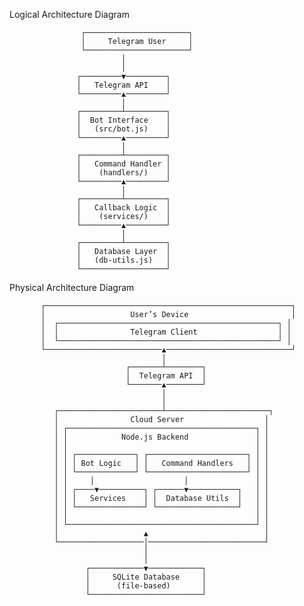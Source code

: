 
Logical Architecture Diagram

                    ┌───────────────────────┐
                    │     Telegram User     │
                    └───────────────────────┘
                             │
                             │
                   ┌─────────▼─────────┐
                   │   Telegram API    │
                   └─────────▲─────────┘
                             │
                   ┌─────────┴─────────┐
                   │  Bot Interface    │
                   │   (src/bot.js)    │
                   └─────────▲─────────┘
                             │
                   ┌─────────┴─────────┐
                   │   Command Handler │
                   │    (handlers/)    │
                   └─────────▲─────────┘
                             │
                   ┌─────────┴─────────┐
                   │   Callback Logic  │
                   │    (services/)    │
                   └─────────▲─────────┘
                             │
                   ┌─────────┴─────────┐
                   │   Database Layer  │
                   │   (db-utils.js)   │
                   └───────────────────┘

Physical Architecture Diagram

           ┌───────────────────────────────────────────────────────┐
           │                   User’s Device                       │
           │  ┌─────────────────────────────────────────────────┐ │
           │  │                Telegram Client                  │ │
           │  └─────────────────────────────────────────────────┘ │
           └──────────────────────────▲────────────────────────────┘
                                      │
                              ┌───────┴────────┐
                              │  Telegram API  │
                              └───────▲────────┘
                                      │
                                      │
              ┌───────────────────────┴───────────────────────┐
              │                Cloud Server                  │
              │ ┌──────────────────────────────────────────┐ │
              │ │            Node.js Backend               │ │
              │ │                                          │ │
              │ │ ┌─────────────┐ ┌──────────────────────┐ │ │
              │ │ │ Bot Logic   │ │   Command Handlers   │ │ │
              │ │ └─────────────┘ └──────────────────────┘ │ │
              │ │     │                    │               │ │
              │ │ ┌────▼──────────┐ ┌──────▼───────────┐   │ │
              │ │ │   Services    │ │  Database Utils  │   │ │
              │ │ └───────────────┘ └──────────────────┘   │ │
              │ │                                          │ │
              │ └──────────────────────────────────────────┘ │
              │                   ▲                          │
              └───────────────────│──────────────────────────┘
                                  │
                                  │
                     ┌────────────▼────────────┐
                     │     SQLite Database     │
                     │      (file-based)       │
                     └─────────────────────────┘

